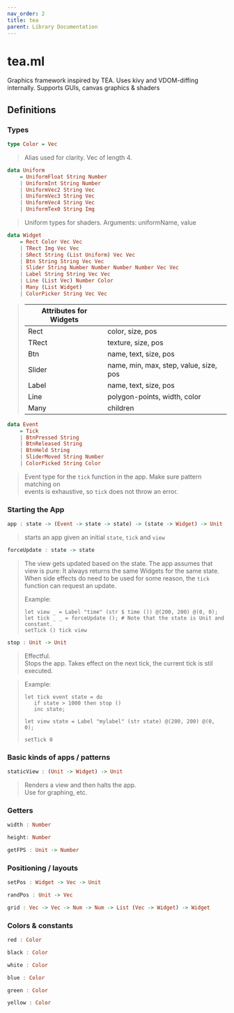 ```yaml
---
nav_order: 2
title: tea
parent: Library Documentation
---
```


# tea.ml

Graphics framework inspired by TEA. Uses kivy and VDOM-diffing internally. Supports GUIs, canvas graphics & shaders


## Definitions

### Types

```haskell
type Color = Vec
```

> Alias used for clarity. Vec of length 4.



```haskell
data Uniform
	= UniformFloat String Number
	| UniformInt String Number
	| UniformVec2 String Vec
	| UniformVec3 String Vec
	| UniformVec4 String Vec
	| UniformTex0 String Img
```

> Uniform types for shaders. Arguments: uniformName, value



```haskell
data Widget
	= Rect Color Vec Vec
	| TRect Img Vec Vec
	| SRect String (List Uniform) Vec Vec
	| Btn String String Vec Vec
	| Slider String Number Number Number Number Vec Vec
	| Label String String Vec Vec
	| Line (List Vec) Number Color
	| Many (List Widget)
	| ColorPicker String Vec Vec
```




>| Attributes for Widgets | |
>|-|-|
>| Rect | color, size, pos |
>| TRect | texture, size, pos |
>| Btn   | name, text, size, pos |
>| Slider| name, min, max, step, value, size, pos |
>| Label | name, text, size, pos |
>| Line  | polygon-points, width, color |
>| Many  | children |

```haskell
data Event
	= Tick
	| BtnPressed String
	| BtnReleased String
	| BtnHeld String
	| SliderMoved String Number
	| ColorPicked String Color
```

> Event type for the `tick` function in the app. Make sure pattern matching on<br>
> events is exhaustive, so `tick` does not throw an error.


### Starting the App

```haskell
app : state -> (Event -> state -> state) -> (state -> Widget) -> Unit
```

> starts an app given an initial `state`, `tick` and `view`



```haskell
forceUpdate : state -> state
```




>The view gets updated based on the state. The app assumes that
>view is pure: It always returns the same Widgets for the same state.
>When side effects do need to be used for some reason, the `tick` function
>can request an update.
>
>Example:
>```
>let view _ = Label "time" (str $ time ()) @(200, 200) @(0, 0);
>let tick _ _ = forceUpdate (); # Note that the state is Unit and constant.
>setTick () tick view
>```

```haskell
stop : Unit -> Unit
```

> Effectful.<br>
> Stops the app. Takes effect on the next tick, the current tick is stil executed.


>Example:
>```
>let tick event state = do
>    if state > 1000 then stop ()
>    inc state;
>
>let view state = Label "mylabel" (str state) @(200, 200) @(0, 0);
>
>setTick 0
>```

### Basic kinds of apps / patterns

```haskell
staticView : (Unit -> Widget) -> Unit
```

> Renders a view and then halts the app.<br>
> Use for graphing, etc.


### Getters

```haskell
width : Number
```





```haskell
height: Number
```





```haskell
getFPS : Unit -> Number
```




### Positioning / layouts

```haskell
setPos : Widget -> Vec -> Unit
```





```haskell
randPos : Unit -> Vec
```





```haskell
grid : Vec -> Vec -> Num -> Num -> List (Vec -> Widget) -> Widget
```




### Colors & constants

```haskell
red : Color
```





```haskell
black : Color
```





```haskell
white : Color
```





```haskell
blue : Color
```





```haskell
green : Color
```





```haskell
yellow : Color
```




